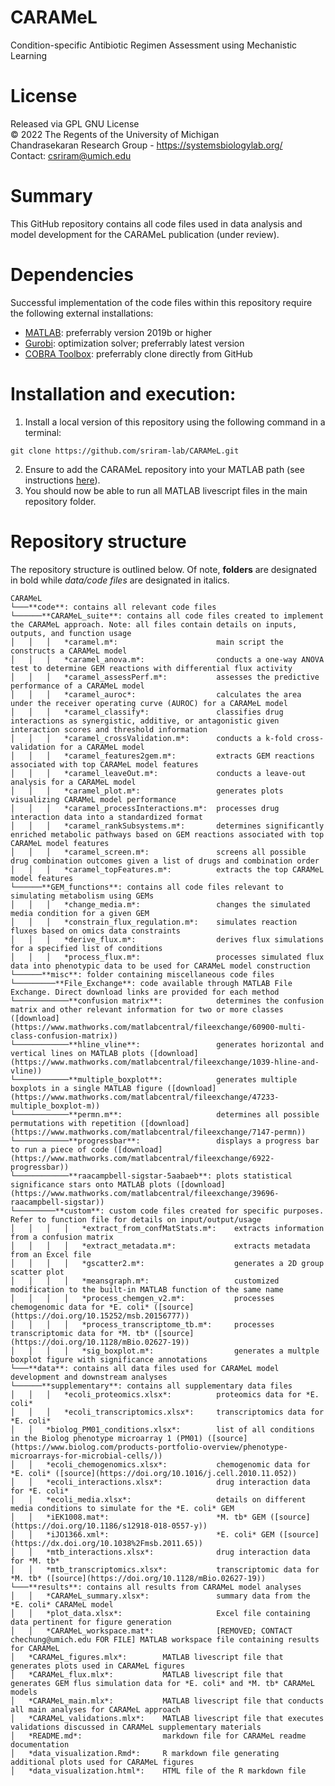 # CARAMeL
Condition-specific Antibiotic Regimen Assessment using Mechanistic Learning

# License
Released via GPL GNU License  
&copy; 2022 The Regents of the University of Michigan  
Chandrasekaran Research Group - https://systemsbiologylab.org/  
Contact: csriram@umich.edu  

# Summary
This GitHub repository contains all code files used in data analysis and model development for the CARAMeL publication (under review). 

# Dependencies
Successful implementation of the code files within this repository require the following external installations: 
- [MATLAB](https://www.mathworks.com/products/matlab.html): preferrably version 2019b or higher
- [Gurobi](https://www.gurobi.com/): optimization solver; preferrably latest version
- [COBRA Toolbox](https://github.com/opencobra/cobratoolbox): preferrably clone directly from GitHub

# Installation and execution: 
1. Install a local version of this repository using the following command in a terminal: 
```
git clone https://github.com/sriram-lab/CARAMeL.git
```
2. Ensure to add the CARAMeL repository into your MATLAB path (see instructions [here](https://www.mathworks.com/help/matlab/matlab_env/add-remove-or-reorder-folders-on-the-search-path.html)). 
3. You should now be able to run all MATLAB livescript files in the main repository folder.

# Repository structure
The repository structure is outlined below. Of note, **folders** are designated in bold while *data/code files* are designated in italics. 
```
CARAMeL
└───**code**: contains all relevant code files
└──────**CARAMeL_suite**: contains all code files created to implement the CARAMeL approach. Note: all files contain details on inputs, outputs, and function usage
│   │   │   *caramel.m*:                      main script the constructs a CARAMeL model
│   │   │   *caramel_anova.m*:                conducts a one-way ANOVA test to determine GEM reactions with differential flux activity 
│   │   │   *caramel_assessPerf.m*:           assesses the predictive performance of a CARAMeL model
│   │   │   *caramel_auroc*:                  calculates the area under the receiver operating curve (AUROC) for a CARAMeL model 
│   │   │   *caramel_classify*:               classifies drug interactions as synergistic, additive, or antagonistic given interaction scores and threshold information
│   │   │   *caramel_crossValidation.m*:      conducts a k-fold cross-validation for a CARAMeL model
│   │   │   *caramel_features2gem.m*:         extracts GEM reactions associated with top CARAMeL model features
│   │   │   *caramel_leaveOut.m*:             conducts a leave-out analysis for a CARAMeL model
│   │   │   *caramel_plot.m*:                 generates plots visualizing CARAMeL model performance
│   │   │   *caramel_processInteractions.m*:  processes drug interaction data into a standardized format
│   │   │   *caramel_rankSubsystems.m*:       determines significantly enriched metabolic pathways based on GEM reactions associated with top CARAMeL model features
│   │   │   *caramel_screen.m*:               screens all possible drug combination outcomes given a list of drugs and combination order
│   │   │   *caramel_topFeatures.m*:          extracts the top CARAMeL model features 
└──────**GEM_functions**: contains all code files relevant to simulating metabolism using GEMs
│   │   │   *change_media.m*:                 changes the simulated media condition for a given GEM
│   │   │   *constrain_flux_regulation.m*:    simulates reaction fluxes based on omics data constraints
│   │   │   *derive_flux.m*:                  derives flux simulations for a specified list of conditions
│   │   │   *process_flux.m*:                 processes simulated flux data into phenotypic data to be used for CARAMeL model construction
└──────**misc**: folder containing miscellaneous code files
└─────────**File_Exchange**: code available through MATLAB File Exchange. Direct download links are provided for each method
└────────────**confusion matrix**:            determines the confusion matrix and other relevant information for two or more classes ([download](https://www.mathworks.com/matlabcentral/fileexchange/60900-multi-class-confusion-matrix))
└────────────**hline_vline**:                 generates horizontal and vertical lines on MATLAB plots ([download](https://www.mathworks.com/matlabcentral/fileexchange/1039-hline-and-vline))
└────────────**multiple_boxplot**:            generates multiple boxplots in a single MATLAB figure ([download](https://www.mathworks.com/matlabcentral/fileexchange/47233-multiple_boxplot-m))
└────────────**permn.m**:                     determines all possible permutations with repetition ([download](https://www.mathworks.com/matlabcentral/fileexchange/7147-permn))
└────────────**progressbar**:                 displays a progress bar to run a piece of code ([download](https://www.mathworks.com/matlabcentral/fileexchange/6922-progressbar))
└────────────**raacampbell-sigstar-5aabaeb**: plots statistical significance stars onto MATLAB plots ([download](https://www.mathworks.com/matlabcentral/fileexchange/39696-raacampbell-sigstar))
└─────────**custom**: custom code files created for specific purposes. Refer to function file for details on input/output/usage
│   │   │   │   *extract_from_confMatStats.m*:    extracts information from a confusion matrix
│   │   │   │   *extract_metadata.m*:             extracts metadata from an Excel file
│   │   │   │   *gscatter2.m*:                    generates a 2D group scatter plot
│   │   │   │   *meansgraph.m*:                   customized modification to the built-in MATLAB function of the same name
│   │   │   │   *process_chemgen_v2.m*:           processes chemogenomic data for *E. coli* ([source](https://doi.org/10.15252/msb.20156777))
│   │   │   │   *process_transcriptome_tb.m*:     processes transcriptomic data for *M. tb* ([source](https://doi.org/10.1128/mBio.02627-19))
│   │   │   │   *sig_boxplot.m*:                  generates a multple boxplot figure with significance annotations
└───**data**: contains all data files used for CARAMeL model development and downstream analyses
└──────**supplementary**: contains all supplementary data files
│   │   │   *ecoli_proteomics.xlsx*:          proteomics data for *E. coli*
│   │   │   *ecoli_transcriptomics.xlsx*:     transcriptomics data for *E. coli*
│   │   *biolog_PM01_conditions.xlsx*:        list of all conditions in the Biolog phenotype microarray 1 (PM01) ([source](https://www.biolog.com/products-portfolio-overview/phenotype-microarrays-for-microbial-cells/))
│   │   *ecoli_chemogenomics.xlsx*:           chemogenomic data for *E. coli* ([source](https://doi.org/10.1016/j.cell.2010.11.052))
│   │   *ecoli_interactions.xlsx*:            drug interaction data for *E. coli*
│   │   *ecoli_media.xlsx*:                   details on different media conditions to simulate for the *E. coli* GEM
│   │   *iEK1008.mat*:                        *M. tb* GEM ([source](https://doi.org/10.1186/s12918-018-0557-y))
│   │   *iJO1366.xml*:                        *E. coli* GEM ([source](https://dx.doi.org/10.1038%2Fmsb.2011.65))
│   │   *mtb_interactions.xlsx*:              drug interaction data for *M. tb*
│   │   *mtb_transcriptomics.xlsx*:           transcriptomic data for *M. tb* ([source](https://doi.org/10.1128/mBio.02627-19))
└───**results**: contains all results from CARAMeL model analyses
│   │   *CARAMeL_summary.xlsx*:               summary data from the *E. coli* CARAMeL model
│   │   *plot_data.xlsx*:                     Excel file containing data pertinent for figure generation
│   │   *CARAMeL_workspace.mat*:              [REMOVED; CONTACT chechung@umich.edu FOR FILE] MATLAB workspace file containing results for CARAMeL
│   *CARAMeL_figures.mlx*:        MATLAB livescript file that generates plots used in CARAMeL figures
│   *CARAMeL_flux.mlx*:           MATLAB livescript file that generates GEM flus simulation data for *E. coli* and *M. tb* CARAMeL models
│   *CARAMeL_main.mlx*:           MATLAB livescript file that conducts all main analyses for CARAMeL approach
│   *CARAMeL_validations.mlx*:    MATLAB livescript file that executes validations discussed in CARAMeL supplementary materials
│   *README.md*:                  markdown file for CARAMeL readme documentation
│   *data_visualization.Rmd*:     R markdown file generating additional plots used for CARAMeL figures
│   *data_visualization.html*:    HTML file of the R markdown file
```

